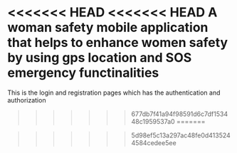 <<<<<<< HEAD
<<<<<<< HEAD
A woman safety mobile application that helps to enhance women safety by using gps location and SOS emergency functinalities
=======
This is the login and registration pages which has the authentication and authorization
>>>>>>> 677db7f41a94f98591d6c7df153448c1959537a0
=======

>>>>>>> 5d98ef5c13a297ac48fe0d4135244584cedee5ee
